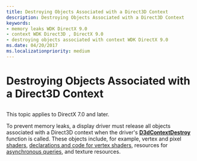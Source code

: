 ```yaml
---
title: Destroying Objects Associated with a Direct3D Context
description: Destroying Objects Associated with a Direct3D Context
keywords:
- memory leaks WDK DirectX 9.0
- context WDK Direct3D , DirectX 9.0
- destroying objects associated with context WDK DirectX 9.0
ms.date: 04/20/2017
ms.localizationpriority: medium
---
```


# Destroying Objects Associated with a Direct3D Context


## <span id="ddk_destroying_objects_associated_with_a_direct3d_context_gg"></span><span id="DDK_DESTROYING_OBJECTS_ASSOCIATED_WITH_A_DIRECT3D_CONTEXT_GG"></span>


This topic applies to DirectX 7.0 and later.

To prevent memory leaks, a display driver must release all objects associated with a Direct3D context when the driver's [**D3dContextDestroy**](/windows-hardware/drivers/ddi/d3dhal/nc-d3dhal-lpd3dhal_contextdestroycb) function is called. These objects include, for example, vertex and pixel [shaders](direct3d-shaders.md), [declarations and code for vertex shaders](separating-declarations-and-code-for-vertex-shaders.md), resources for [asynchronous queries](supporting-asynchronous-query-operations.md), and texture resources.

 

